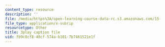 ```yaml
---
content_type: resource
description: ''
file: /media/https%3A/open-learning-course-data-rc.s3.amazonaws.com/15-401-finance-theory-i-fall-2008/fb9c8cf848cf574ab1017b7461521e1f_4F1J5Q3DiaI.vtt
file_type: application/x-subrip
resourcetype: Other
title: 3play caption file
uid: fb9c8cf8-48cf-574a-b101-7b7461521e1f
---
```

